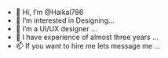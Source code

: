 - 👋 Hi, I’m @Haikal786
- 👀 I’m interested in Designing...
- 🌱 I’m a UI/UX designer ...
- 💞️ I have experience of almost three years ...
- 📫 If you want to hire me lets message me ...

<!---
Haikal786/Haikal786 is a ✨ special ✨ repository because its `README.md` (this file) appears on your GitHub profile.
You can click the Preview link to take a look at your changes.
--->
